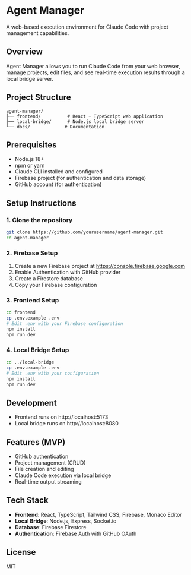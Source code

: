 # Agent Manager

A web-based execution environment for Claude Code with project management capabilities.

## Overview

Agent Manager allows you to run Claude Code from your web browser, manage projects, edit files, and see real-time execution results through a local bridge server.

## Project Structure

```
agent-manager/
├── frontend/          # React + TypeScript web application
├── local-bridge/      # Node.js local bridge server
└── docs/             # Documentation
```

## Prerequisites

- Node.js 18+ 
- npm or yarn
- Claude CLI installed and configured
- Firebase project (for authentication and data storage)
- GitHub account (for authentication)

## Setup Instructions

### 1. Clone the repository

```bash
git clone https://github.com/yourusername/agent-manager.git
cd agent-manager
```

### 2. Firebase Setup

1. Create a new Firebase project at https://console.firebase.google.com
2. Enable Authentication with GitHub provider
3. Create a Firestore database
4. Copy your Firebase configuration

### 3. Frontend Setup

```bash
cd frontend
cp .env.example .env
# Edit .env with your Firebase configuration
npm install
npm run dev
```

### 4. Local Bridge Setup

```bash
cd ../local-bridge
cp .env.example .env
# Edit .env with your configuration
npm install
npm run dev
```

## Development

- Frontend runs on http://localhost:5173
- Local bridge runs on http://localhost:8080

## Features (MVP)

- GitHub authentication
- Project management (CRUD)
- File creation and editing
- Claude Code execution via local bridge
- Real-time output streaming

## Tech Stack

- **Frontend**: React, TypeScript, Tailwind CSS, Firebase, Monaco Editor
- **Local Bridge**: Node.js, Express, Socket.io
- **Database**: Firebase Firestore
- **Authentication**: Firebase Auth with GitHub OAuth

## License

MIT